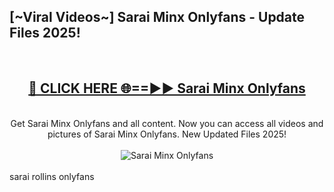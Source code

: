 <h2>[~Viral Videos~] Sarai Minx Onlyfans - Update Files 2025!</h2>
<br>
<div align="center">
<h2><a href="https://betterlinks.top/A2PfLJ" rel="nofollow">🔴 CLICK HERE 🌐==►► Sarai Minx Onlyfans</a></h2>
<br>
Get Sarai Minx Onlyfans and all content. Now you can access all videos and pictures of Sarai Minx Onlyfans. New Updated Files 2025!
<br>
<br>
<a href="https://betterlinks.top/A2PfLJ" rel="nofollow" data-target="animated-image.originalLink"><img src="https://i.ibb.co.com/WyWwxjT/player-gif2.gif" alt="Sarai Minx Onlyfans" style="max-width: 100%; display: inline-block;" data-target="animated-image.originalImage"></a>
</div>
<br>
sarai rollins onlyfans
